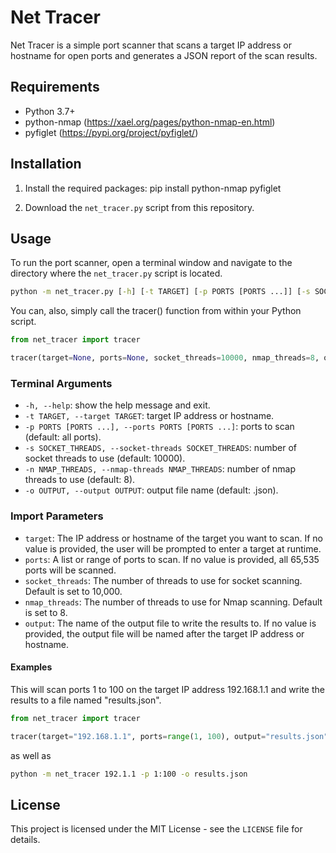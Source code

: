 # Net Tracer

Net Tracer is a simple port scanner that scans a target IP address or hostname for open ports and generates a JSON report of the scan results.

## Requirements

- Python 3.7+
- python-nmap (https://xael.org/pages/python-nmap-en.html)
- pyfiglet (https://pypi.org/project/pyfiglet/)

## Installation

1. Install the required packages: pip install python-nmap pyfiglet

2. Download the `net_tracer.py` script from this repository.

## Usage

To run the port scanner, open a terminal window and navigate to the directory where the `net_tracer.py` script is located.

```cmd
python -m net_tracer.py [-h] [-t TARGET] [-p PORTS [PORTS ...]] [-s SOCKET_THREADS] [-n NMAP_THREADS] [-o OUTPUT]
```

You can, also, simply call the tracer() function from within your Python script.
```python
from net_tracer import tracer

tracer(target=None, ports=None, socket_threads=10000, nmap_threads=8, output=None)
```

### Terminal Arguments

- `-h, --help`: show the help message and exit.
- `-t TARGET, --target TARGET`: target IP address or hostname.
- `-p PORTS [PORTS ...], --ports PORTS [PORTS ...]`: ports to scan (default: all ports).
- `-s SOCKET_THREADS, --socket-threads SOCKET_THREADS`: number of socket threads to use (default: 10000).
- `-n NMAP_THREADS, --nmap-threads NMAP_THREADS`: number of nmap threads to use (default: 8).
- `-o OUTPUT, --output OUTPUT`: output file name (default: <target>.json).

### Import Parameters
- `target`: The IP address or hostname of the target you want to scan. If no value is provided, the user will be prompted to enter a target at runtime.
- `ports`: A list or range of ports to scan. If no value is provided, all 65,535 ports will be scanned.
- `socket_threads`: The number of threads to use for socket scanning. Default is set to 10,000.
- `nmap_threads`: The number of threads to use for Nmap scanning. Default is set to 8.
- `output`: The name of the output file to write the results to. If no value is provided, the output file will be named after the target IP address or hostname.

#### Examples

This will scan ports 1 to 100 on the target IP address 192.168.1.1 and write the results to a file named "results.json".
```python
from net_tracer import tracer

tracer(target="192.168.1.1", ports=range(1, 100), output="results.json")
```
as well as

```cmd
python -m net_tracer 192.1.1 -p 1:100 -o results.json
```
  
## License

This project is licensed under the MIT License - see the `LICENSE` file for details.
